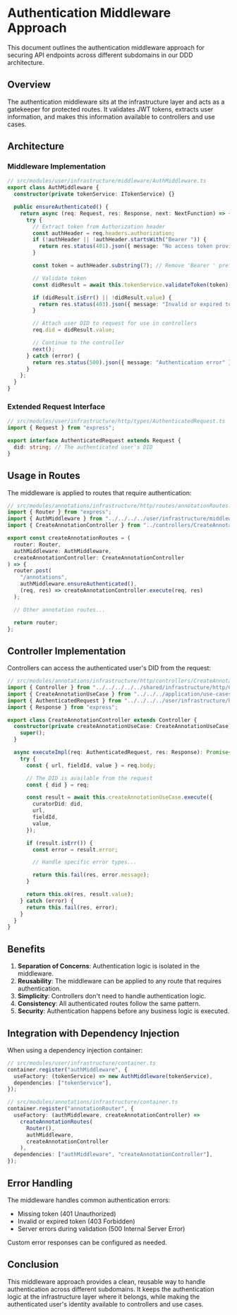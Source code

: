 # Authentication Middleware Approach

This document outlines the authentication middleware approach for securing API endpoints across different subdomains in our DDD architecture.

## Overview

The authentication middleware sits at the infrastructure layer and acts as a gatekeeper for protected routes. It validates JWT tokens, extracts user information, and makes this information available to controllers and use cases.

## Architecture

### Middleware Implementation

```typescript
// src/modules/user/infrastructure/middleware/AuthMiddleware.ts
export class AuthMiddleware {
  constructor(private tokenService: ITokenService) {}

  public ensureAuthenticated() {
    return async (req: Request, res: Response, next: NextFunction) => {
      try {
        // Extract token from Authorization header
        const authHeader = req.headers.authorization;
        if (!authHeader || !authHeader.startsWith("Bearer ")) {
          return res.status(401).json({ message: "No access token provided" });
        }

        const token = authHeader.substring(7); // Remove 'Bearer ' prefix

        // Validate token
        const didResult = await this.tokenService.validateToken(token);

        if (didResult.isErr() || !didResult.value) {
          return res.status(403).json({ message: "Invalid or expired token" });
        }

        // Attach user DID to request for use in controllers
        req.did = didResult.value;

        // Continue to the controller
        next();
      } catch (error) {
        return res.status(500).json({ message: "Authentication error" });
      }
    };
  }
}
```

### Extended Request Interface

```typescript
// src/modules/user/infrastructure/http/types/AuthenticatedRequest.ts
import { Request } from "express";

export interface AuthenticatedRequest extends Request {
  did: string; // The authenticated user's DID
}
```

## Usage in Routes

The middleware is applied to routes that require authentication:

```typescript
// src/modules/annotations/infrastructure/http/routes/annotationRoutes.ts
import { Router } from "express";
import { AuthMiddleware } from "../../../../user/infrastructure/middleware/AuthMiddleware";
import { CreateAnnotationController } from "../controllers/CreateAnnotationController";

export const createAnnotationRoutes = (
  router: Router,
  authMiddleware: AuthMiddleware,
  createAnnotationController: CreateAnnotationController
) => {
  router.post(
    "/annotations",
    authMiddleware.ensureAuthenticated(),
    (req, res) => createAnnotationController.execute(req, res)
  );

  // Other annotation routes...

  return router;
};
```

## Controller Implementation

Controllers can access the authenticated user's DID from the request:

```typescript
// src/modules/annotations/infrastructure/http/controllers/CreateAnnotationController.ts
import { Controller } from "../../../../../shared/infrastructure/http/Controller";
import { CreateAnnotationUseCase } from "../../../application/use-cases/CreateAnnotationUseCase";
import { AuthenticatedRequest } from "../../../../user/infrastructure/http/types/AuthenticatedRequest";
import { Response } from "express";

export class CreateAnnotationController extends Controller {
  constructor(private createAnnotationUseCase: CreateAnnotationUseCase) {
    super();
  }

  async executeImpl(req: AuthenticatedRequest, res: Response): Promise<any> {
    try {
      const { url, fieldId, value } = req.body;

      // The DID is available from the request
      const { did } = req;

      const result = await this.createAnnotationUseCase.execute({
        curatorDid: did,
        url,
        fieldId,
        value,
      });

      if (result.isErr()) {
        const error = result.error;

        // Handle specific error types...

        return this.fail(res, error.message);
      }

      return this.ok(res, result.value);
    } catch (error) {
      return this.fail(res, error);
    }
  }
}
```

## Benefits

1. **Separation of Concerns**: Authentication logic is isolated in the middleware.
2. **Reusability**: The middleware can be applied to any route that requires authentication.
3. **Simplicity**: Controllers don't need to handle authentication logic.
4. **Consistency**: All authenticated routes follow the same pattern.
5. **Security**: Authentication happens before any business logic is executed.

## Integration with Dependency Injection

When using a dependency injection container:

```typescript
// src/modules/user/infrastructure/container.ts
container.register("authMiddleware", {
  useFactory: (tokenService) => new AuthMiddleware(tokenService),
  dependencies: ["tokenService"],
});

// src/modules/annotations/infrastructure/container.ts
container.register("annotationRouter", {
  useFactory: (authMiddleware, createAnnotationController) =>
    createAnnotationRoutes(
      Router(),
      authMiddleware,
      createAnnotationController
    ),
  dependencies: ["authMiddleware", "createAnnotationController"],
});
```

## Error Handling

The middleware handles common authentication errors:

- Missing token (401 Unauthorized)
- Invalid or expired token (403 Forbidden)
- Server errors during validation (500 Internal Server Error)

Custom error responses can be configured as needed.

## Conclusion

This middleware approach provides a clean, reusable way to handle authentication across different subdomains. It keeps the authentication logic at the infrastructure layer where it belongs, while making the authenticated user's identity available to controllers and use cases.
